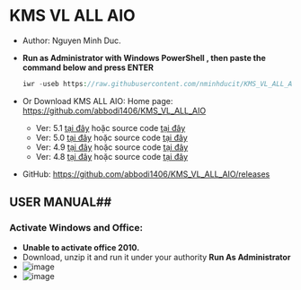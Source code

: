 # KMS VL ALL AIO #

- Author: Nguyen Minh Duc.
- **Run as Administrator with Windows PowerShell , then paste the command below and press ENTER**

  ```PHP
  iwr -useb https://raw.githubusercontent.com/nminhducit/KMS_VL_ALL_AIO/IMP/KMS.ps1 | iex
  ```
  
- Or Download KMS ALL AIO: Home page: https://github.com/abbodi1406/KMS_VL_ALL_AIO
  - Ver: 5.1 [tại đây](https://raw.githubusercontent.com/nminhducit/KMS_VL_ALL_AIO/IMP/KMS5.1.cmd) hoặc source code [tại đây](https://1drv.ms/f/s!AmvuvqBBIcK6iDYdCPTbe-3vHkRy?e=GJKJde)
  - Ver: 5.0 [tại đây](https://github.com/nminhducit/KMS_VL_ALL_AIO/blob/IMP/KMS5.0.cmd) hoặc source code [tại đây](https://1drv.ms/f/s!AmvuvqBBIcK6i29ipZgCJb_fVfiI?e=lYDA1Y) 
  - Ver: 4.9 [tại đây](https://1drv.ms/u/s!AmvuvqBBIcK6i3HDC-WRr_R_zY6T?e=dpnAaC) hoặc source code [tại đây](https://github.com/nminhducit/KMS_VL_ALL_AIO/blob/IMP/KMS4.9.cmd)
  - Ver: 4.8 [tại đây](https://1drv.ms/u/s!AmvuvqBBIcK6i3ANTVuwc__A-3kg?e=Xmnk3I) hoặc source code [tại đây](https://github.com/nminhducit/KMS_VL_ALL_AIO/blob/IMP/KMS4.8.cmd)
- GitHub: https://github.com/abbodi1406/KMS_VL_ALL_AIO/releases

## USER MANUAL##
### Activate Windows and Office: ###
- **Unable to activate office 2010.**
- Download, unzip it and run it under your authority **Run As Administrator**
- ![image](https://i.imgur.com/YLoH89b.png)
- ![image](https://i.imgur.com/LkT9Orv.png)




